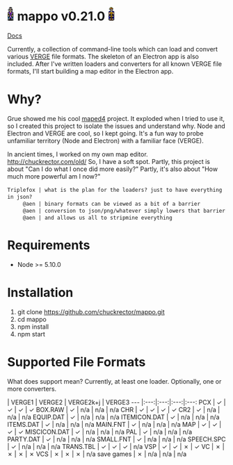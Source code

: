 # ![alt text](/img/v1/CRYSTAL.CHR-down.gif?raw=true "a sample of v2chr2gif cli output") mappo v0.21.0 ![alt text](/img/v1/DARIN.CHR-down.gif?raw=true "a sample of v2chr2gif cli output")

[Docs](https://github.com/chuckrector/mappo/tree/master/doc)

Currently, a collection of command-line tools which can load and convert various [VERGE](http://verge-rpg.com/) file formats. The skeleton of an Electron app is also included. After I've written loaders and converters for all known VERGE file formats, I'll start building a map editor in the Electron app.

# Why?

Grue showed me his cool [maped4](https://github.com/mcgrue/maped4) project. It exploded when I tried to use it, so I created this project to isolate the issues and understand why. Node and Electron and VERGE are cool, so I kept going. It's a fun way to probe unfamiliar territory (Node and Electron) with a familiar face (VERGE).

In ancient times, I worked on my own map editor. http://chuckrector.com/old/ So, I have a soft spot. Partly, this project is about "Can I do what I once did more easily?" Partly, it's also about "How much more powerful am I now?"

```
Triplefox | what is the plan for the loaders? just to have everything in json?
     @aen | binary formats can be viewed as a bit of a barrier
     @aen | conversion to json/png/whatever simply lowers that barrier
     @aen | and allows us all to stripmine everything
```

# Requirements

- Node >= 5.10.0

# Installation

1. git clone https://github.com/chuckrector/mappo.git
2. cd mappo
3. npm install
4. npm start

# Supported File Formats

What does support mean? Currently, at least one loader. Optionally, one or more converters.

 | VERGE1 | VERGE2 | VERGE2k+j | VERGE3
--- |:---:|:---:|:---:|:---:
PCX          | ✓ | ✓ | ✓ | ✓
BOX.RAW      | ✓ | n/a | n/a | n/a
CHR          | ✓ | ✓ | ✓ | ✓
CR2          | ✓ | n/a | n/a | n/a
EQUIP.DAT    | ✓ | n/a | n/a | n/a
ITEMICON.DAT | ✓ | n/a | n/a | n/a
ITEMS.DAT    | ✓ | n/a | n/a | n/a
MAIN.FNT     | ✓ | n/a | n/a | n/a
MAP          | ✓ | ✓ | ✓ | ✓
MISCICON.DAT | ✓ | n/a | n/a | n/a
PAL          | ✓ | n/a | n/a | n/a
PARTY.DAT    | ✓ | n/a | n/a | n/a
SMALL.FNT    | ✓ | n/a | n/a | n/a
SPEECH.SPC   | ✓ | n/a | n/a | n/a
TRANS.TBL    | ✓ | ✓ | ✓ | n/a
VSP          | ✓ | ✓ | ✗ | ✓
VC           | ✗ | ✗ | ✗ | ✗
VCS          | ✗ | ✗ | ✗ | n/a
save games   | ✗ | n/a | n/a | n/a
